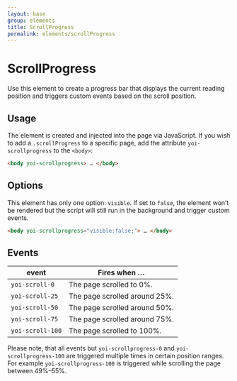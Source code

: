 ```yaml
---
layout: base
group: elements
title: ScrollProgress
permalink: elements/scrollProgress
---
```


# ScrollProgress

<p class="intro">Use this element to create a progress bar that displays the current reading position and triggers custom events based on the scroll position.</p>

## Usage

The element is created and injected into the page via JavaScript. If you wish to add a `.scrollProgress` to a specific page, add the attribute `yoi-scrollprogress` to the `<body>`:

```html
<body yoi-scrollprogress> … </body>
```

## Options

This element has only one option: `visible`. If set to `false`, the element won’t be rendered but the script will still run in the background and trigger custom events.

```html
<body yoi-scrollprogress="visible:false;"> … </body>
```

## Events

| event            | Fires when …                  |
| ---------------- | ----------------------------- |
| `yoi-scroll-0`   | The page scrolled to 0%.      |
| `yoi-scroll-25`  | The page scrolled around 25%. |
| `yoi-scroll-50`  | The page scrolled around 50%. |
| `yoi-scroll-75`  | The page scrolled around 75%. |
| `yoi-scroll-100` | The page scrolled to 100%.    |

<p class="hint">Please note, that all events but <code>yoi-scrollprogress-0</code> and <code>yoi-scrollprogress-100</code> are triggered multiple times in certain position ranges. For example <code>yoi-scrollprogress-100</code> is triggered while scrolling the page between 49%–55%.</p>


<!--
    - create universal yoi-broadcaster to bubble up events?
-->
